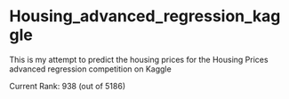 # Housing_advanced_regression_kaggle
This is my attempt to predict the housing prices for the Housing Prices advanced regression competition on Kaggle

Current Rank: 938 (out of 5186)
